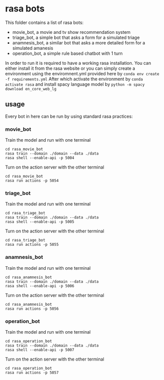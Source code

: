 # rasa bots

This folder contains a list of rasa bots:
- movie_bot, a movie and tv show recommendation system
- triage_bot, a simple bot that asks a form for a simulated triage
- anamnesis_bot, a similar bot that asks a more detailed form for a simulated amanesis
- operation_bot, a simple rule based chatbot with 1 turn

In order to run it is required to have a working rasa installation. You can either install it from the rasa website or you can simply create a environment using the enviromnent.yml provided here by
`conda env create -f requirements.yml`
After which activate the environment by `conda activate rasa` and install spacy language model by `python -m spacy download en_core_web_lg`
## usage
Every bot in here can be run by using standard rasa practices:

### movie_bot
Train the model and run with one terminal
```
cd rasa_movie_bot
rasa train --domain ./domain --data ./data
rasa shell --enable-api -p 5004
```
Turn on the action server with the other terminal
```
cd rasa_movie_bot
rasa run actions -p 5054
```
### triage_bot
Train the model and run with one terminal
```
cd rasa_triage_bot
rasa train --domain ./domain --data ./data
rasa shell --enable-api -p 5005
```
Turn on the action server with the other terminal
```
cd rasa_triage_bot
rasa run actions -p 5055
```
### anamnesis_bot
Train the model and run with one terminal
```
cd rasa_anamnesis_bot
rasa train --domain ./domain --data ./data
rasa shell --enable-api -p 5006
```
Turn on the action server with the other terminal
```
cd rasa_anamnesis_bot
rasa run actions -p 5056
```
### operation_bot
Train the model and run with one terminal
```
cd rasa_operation_bot
rasa train --domain ./domain --data ./data
rasa shell --enable-api -p 5007
```
Turn on the action server with the other terminal
```
cd rasa_operation_bot
rasa run actions -p 5057
```